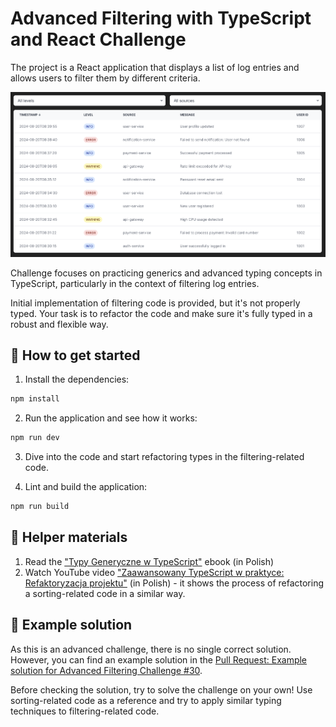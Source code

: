 # Advanced Filtering with TypeScript and React Challenge

The project is a React application that displays a list of log entries and allows users to filter them by different criteria.

![Dashboard Preview](./public/dashboard.png)

Challenge focuses on practicing generics and advanced typing concepts in TypeScript, particularly in the context of filtering log entries.

Initial implementation of filtering code is provided, but it's not properly typed. Your task is to refactor the code and make sure it's fully typed in a robust and flexible way.

## 🚀 How to get started

1. Install the dependencies:

```bash
npm install
```

2. Run the application and see how it works:

```bash
npm run dev
```

3. Dive into the code and start refactoring types in the filtering-related code.

4. Lint and build the application:

```bash
npm run build
```

## 🤝 Helper materials

1. Read the ["Typy Generyczne w TypeScript"](https://opanujtypescript.pl/ebook/typy-generyczne-typescript/) ebook (in Polish)
2. Watch YouTube video ["Zaawansowany TypeScript w praktyce: Refaktoryzacja projektu"]() (in Polish) - it shows the process of refactoring a sorting-related code in a similar way.

## 🌟 Example solution

As this is an advanced challenge, there is no single correct solution. However, you can find an example solution in the [Pull Request: Example solution for Advanced Filtering Challenge #30](https://github.com/przeprogramowani/typescript-challenges/pull/30).

Before checking the solution, try to solve the challenge on your own! Use sorting-related code as a reference and try to apply similar typing techniques to filtering-related code.
